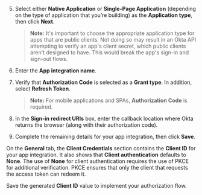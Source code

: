 5. Select either **Native Application** or **Single-Page Application** (depending on the type of application that you’re building) as the **Application type**, then click **Next**.

    > **Note:** It's important to choose the appropriate application type for apps that are public clients. Not doing so may result in an Okta API attempting to verify an app's client secret, which public clients aren't designed to have. This would break the app's sign-in and sign-out flows.

1. Enter the **App integration name**.
1. Verify that **Authorization Code** is selected as a **Grant type**. In addition, select **Refresh Token**.

    > **Note:** For mobile applications and SPAs, **Authorization Code** is required.

1. In the **Sign-in redirect URIs** box, enter the callback location where Okta returns the browser (along with their authorization code).
1. Complete the remaining details for your app integration, then click **Save**.

On the **General** tab, the **Client Credentials** section contains the **Client ID** for your app integration. It also shows that **Client authentication** defaults to **None**. The use of **None** for client authentication requires the use of PKCE for additional verification. PKCE ensures that only the client that requests the access token can redeem it.

Save the generated **Client ID** value to implement your authorization flow.

